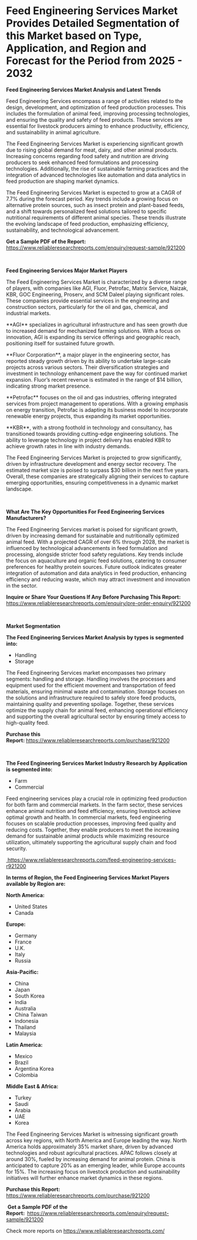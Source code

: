 <p><h1>Feed Engineering Services Market Provides Detailed Segmentation of this Market based on Type, Application, and Region and Forecast for the Period from 2025 - 2032</h1></p><p><strong>Feed Engineering Services Market Analysis and Latest Trends</strong></p>
<p><p>Feed Engineering Services encompass a range of activities related to the design, development, and optimization of feed production processes. This includes the formulation of animal feed, improving processing technologies, and ensuring the quality and safety of feed products. These services are essential for livestock producers aiming to enhance productivity, efficiency, and sustainability in animal agriculture.</p><p>The Feed Engineering Services Market is experiencing significant growth due to rising global demand for meat, dairy, and other animal products. Increasing concerns regarding food safety and nutrition are driving producers to seek enhanced feed formulations and processing technologies. Additionally, the rise of sustainable farming practices and the integration of advanced technologies like automation and data analytics in feed production are shaping market dynamics.</p><p>The Feed Engineering Services Market is expected to grow at a CAGR of 7.7% during the forecast period. Key trends include a growing focus on alternative protein sources, such as insect protein and plant-based feeds, and a shift towards personalized feed solutions tailored to specific nutritional requirements of different animal species. These trends illustrate the evolving landscape of feed production, emphasizing efficiency, sustainability, and technological advancement.</p></p>
<p><strong>Get a Sample PDF of the Report:&nbsp;</strong> <a href="https://www.reliableresearchreports.com/enquiry/request-sample/921200?utm_campaign=2771&utm_medium=2&utm_source=Github&utm_content=ia&utm_term=07032025&utm_id=feed-engineering-services">https://www.reliableresearchreports.com/enquiry/request-sample/921200</a></p>
<p>&nbsp;</p>
<p><strong>Feed Engineering Services Major Market Players</strong></p>
<p><p>The Feed Engineering Services Market is characterized by a diverse range of players, with companies like AGI, Fluor, Petrofac, Matrix Service, Naizak, KBR, GOC Engineering, Proserv, and SCM Daleel playing significant roles. These companies provide essential services in the engineering and construction sectors, particularly for the oil and gas, chemical, and industrial markets.</p><p>**AGI** specializes in agricultural infrastructure and has seen growth due to increased demand for mechanized farming solutions. With a focus on innovation, AGI is expanding its service offerings and geographic reach, positioning itself for sustained future growth.</p><p>**Fluor Corporation**, a major player in the engineering sector, has reported steady growth driven by its ability to undertake large-scale projects across various sectors. Their diversification strategies and investment in technology enhancement pave the way for continued market expansion. Fluor’s recent revenue is estimated in the range of $14 billion, indicating strong market presence.</p><p>**Petrofac** focuses on the oil and gas industries, offering integrated services from project management to operations. With a growing emphasis on energy transition, Petrofac is adapting its business model to incorporate renewable energy projects, thus expanding its market opportunities.</p><p>**KBR**, with a strong foothold in technology and consultancy, has transitioned towards providing cutting-edge engineering solutions. The ability to leverage technology in project delivery has enabled KBR to achieve growth rates in line with industry demands.</p><p>The Feed Engineering Services Market is projected to grow significantly, driven by infrastructure development and energy sector recovery. The estimated market size is poised to surpass $30 billion in the next five years. Overall, these companies are strategically aligning their services to capture emerging opportunities, ensuring competitiveness in a dynamic market landscape.</p></p>
<p>&nbsp;</p>
<p><strong>What Are The Key Opportunities For Feed Engineering Services Manufacturers?</strong></p>
<p><p>The Feed Engineering Services market is poised for significant growth, driven by increasing demand for sustainable and nutritionally optimized animal feed. With a projected CAGR of over 6% through 2028, the market is influenced by technological advancements in feed formulation and processing, alongside stricter food safety regulations. Key trends include the focus on aquaculture and organic feed solutions, catering to consumer preferences for healthy protein sources. Future outlook indicates greater integration of automation and data analytics in feed production, enhancing efficiency and reducing waste, which may attract investment and innovation in the sector.</p></p>
<p><strong>Inquire or Share Your Questions If Any Before Purchasing This Report:</strong> <a href="https://www.reliableresearchreports.com/enquiry/pre-order-enquiry/921200?utm_campaign=2771&utm_medium=2&utm_source=Github&utm_content=ia&utm_term=07032025&utm_id=feed-engineering-services">https://www.reliableresearchreports.com/enquiry/pre-order-enquiry/921200</a></p>
<p>&nbsp;</p>
<p><strong>Market Segmentation</strong></p>
<p><strong>The Feed Engineering Services Market Analysis by types is segmented into:</strong></p>
<p><ul><li>Handling</li><li>Storage</li></ul></p>
<p><p>The Feed Engineering Services market encompasses two primary segments: handling and storage. Handling involves the processes and equipment used for the efficient movement and transportation of feed materials, ensuring minimal waste and contamination. Storage focuses on the solutions and infrastructure required to safely store feed products, maintaining quality and preventing spoilage. Together, these services optimize the supply chain for animal feed, enhancing operational efficiency and supporting the overall agricultural sector by ensuring timely access to high-quality feed.</p></p>
<p><strong>Purchase this Report:&nbsp;</strong><a href="https://www.reliableresearchreports.com/purchase/921200?utm_campaign=2771&utm_medium=2&utm_source=Github&utm_content=ia&utm_term=07032025&utm_id=feed-engineering-services">https://www.reliableresearchreports.com/purchase/921200</a></p>
<p>&nbsp;</p>
<p><strong>The Feed Engineering Services Market Industry Research by Application is segmented into:</strong></p>
<p><ul><li>Farm</li><li>Commercial</li></ul></p>
<p><p>Feed engineering services play a crucial role in optimizing feed production for both farm and commercial markets. In the farm sector, these services enhance animal nutrition and feed efficiency, ensuring livestock achieve optimal growth and health. In commercial markets, feed engineering focuses on scalable production processes, improving feed quality and reducing costs. Together, they enable producers to meet the increasing demand for sustainable animal products while maximizing resource utilization, ultimately supporting the agricultural supply chain and food security.</p></p>
<p><a href="https://www.reliableresearchreports.com/feed-engineering-services-r921200?utm_campaign=2771&utm_medium=2&utm_source=Github&utm_content=ia&utm_term=07032025&utm_id=feed-engineering-services">&nbsp;https://www.reliableresearchreports.com/feed-engineering-services-r921200</a></p>
<p><strong>In terms of Region, the Feed Engineering Services Market Players available by Region are:</strong></p>
<p>
    <p> <strong> North America: </strong>
        <ul>
            <li>United States</li>
            <li>Canada</li>
        </ul>
        </p> 
    <p> <strong> Europe: </strong>
        <ul>
            <li>Germany</li>
            <li>France</li>
            <li>U.K.</li>
            <li>Italy</li>
            <li>Russia</li>
        </ul>
        </p> 
    <p> <strong> Asia-Pacific: </strong>
        <ul>
            <li>China</li>
            <li>Japan</li>
            <li>South Korea</li>
            <li>India</li>
            <li>Australia</li>
            <li>China Taiwan</li>
            <li>Indonesia</li>
            <li>Thailand</li>
            <li>Malaysia</li>
        </ul>
        </p> 
    <p> <strong> Latin America: </strong>
        <ul>
            <li>Mexico</li>
            <li>Brazil</li>
            <li>Argentina Korea</li>
            <li>Colombia</li>
        </ul>
        </p> 
    <p> <strong> Middle East & Africa: </strong>
        <ul>
            <li>Turkey</li>
            <li>Saudi</li>
            <li>Arabia</li>
            <li>UAE</li>
            <li>Korea</li>
        </ul>
    </p>
    </p>
<p><p>The Feed Engineering Services Market is witnessing significant growth across key regions, with North America and Europe leading the way. North America holds approximately 35% market share, driven by advanced technologies and robust agricultural practices. APAC follows closely at around 30%, fueled by increasing demand for animal protein. China is anticipated to capture 20% as an emerging leader, while Europe accounts for 15%. The increasing focus on livestock production and sustainability initiatives will further enhance market dynamics in these regions.</p></p>
<p><strong>Purchase this Report: </strong><a href="https://www.reliableresearchreports.com/purchase/921200?utm_campaign=2771&utm_medium=2&utm_source=Github&utm_content=ia&utm_term=07032025&utm_id=feed-engineering-services">https://www.reliableresearchreports.com/purchase/921200</a></p>
<p>&nbsp;<strong>Get a Sample PDF of the Report:&nbsp;&nbsp;</strong><a href="https://www.reliableresearchreports.com/enquiry/request-sample/921200?utm_campaign=2771&utm_medium=2&utm_source=Github&utm_content=ia&utm_term=07032025&utm_id=feed-engineering-services">https://www.reliableresearchreports.com/enquiry/request-sample/921200</a></p>
<p><strong></strong></p>
<p>Check more reports on <a href="https://www.reliableresearchreports.com/?utm_campaign=2771&utm_medium=2&utm_source=Github&utm_content=ia&utm_term=07032025&utm_id=feed-engineering-services">https://www.reliableresearchreports.com/</a></p>